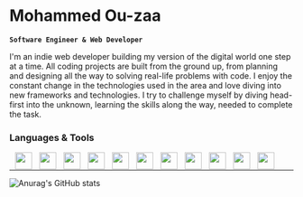 # Mohammed Ou-zaa

**`Software Engineer & Web Developer`**

I'm an indie web developer building my version of the digital world one step at a time. All coding projects are built from the ground up, from planning and designing all the way to solving real-life problems with code.
I enjoy the constant change in the technologies used in the area and love diving into new frameworks and technologies.
I try to challenge myself by diving head-first into the unknown, learning the skills along the way, needed to complete the task.

### Languages & Tools


<img align="left" width="30px" style="padding-left:10px" src="https://cdn.jsdelivr.net/gh/devicons/devicon/icons/html5/html5-original.svg" />
<img align="left" width="30px" style="padding-left:10px" src="https://cdn.jsdelivr.net/gh/devicons/devicon/icons/css3/css3-original.svg" />
<img align="left" width="30px" style="padding-left:10px" src="https://cdn.jsdelivr.net/gh/devicons/devicon/icons/javascript/javascript-original.svg" />
<img align="left" width="30px" style="padding-left:10px" src="https://cdn.jsdelivr.net/gh/devicons/devicon/icons/python/python-original.svg" />
<img align="left" width="30px" style="padding-left:10px" src="https://cdn.jsdelivr.net/gh/devicons/devicon/icons/git/git-original.svg" />
<img align="left" width="30px" style="padding-left:10px" src="https://cdn.jsdelivr.net/gh/devicons/devicon/icons/django/django-plain-wordmark.svg" />
<img align="left" width="30px" style="padding-left:10px" src="https://cdn.jsdelivr.net/gh/devicons/devicon/icons/react/react-original.svg" />
<img align="left" width="30px" style="padding-left:10px" src="https://cdn.jsdelivr.net/gh/devicons/devicon/icons/linux/linux-original.svg" />
<img align="left" width="30px" style="padding-left:10px" src="https://cdn.jsdelivr.net/gh/devicons/devicon/icons/c/c-original.svg" />
<img align="left" width="30px" style="padding-left:10px" src="https://cdn.jsdelivr.net/gh/devicons/devicon/icons/mysql/mysql-original-wordmark.svg" />
<img align="left" width="30px" style="padding-left:10px" src="https://cdn.jsdelivr.net/gh/devicons/devicon/icons/sqlite/sqlite-original-wordmark.svg" />
<br/>

---
          
![Anurag's GitHub stats](https://github-readme-stats.vercel.app/api?username=ouzaadev&show_icons=true&theme=radical)
